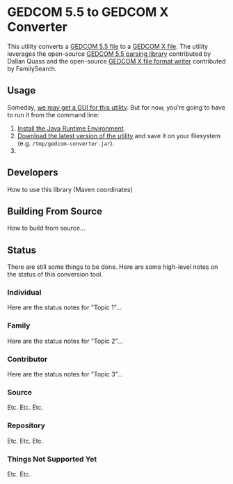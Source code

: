 GEDCOM 5.5 to GEDCOM X Converter
================================

This utility converts a [GEDCOM 5.5 file](http://www.gedcomx.org/GEDCOM-5.5.1.pdf) to a
[GEDCOM X file](https://github.com/FamilySearch/gedcomx/blob/master/specifications/file-format-specification.md).
The utility leverages the open-source [GEDCOM 5.5 parsing library](https://github.com/DallanQ/GEDCOM)
contributed by Dallan Quass and the open-source [GEDCOM X file format writer](https://github.com/FamilySearch/gedcomx-fileformat-java)
contributed by FamilySearch.

## Usage

Someday, [we may get a GUI for this utility](https://github.com/FamilySearch/gedcom5-conversion/issues/1).
But for now, you're going to have to run it from the command line:

1. [Install the Java Runtime Environment](http://java.com/en/download/index.jsp).
2. [Download the latest version of the utility]() and save it on your filesystem (e.g. `/tmp/gedcom-converter.jar`).
3.

## Developers

How to use this library (Maven coordinates)

## Building From Source

How to build from source...

## Status

There are still some things to be done. Here are some high-level notes on the status of this conversion tool.

### Individual

Here are the status notes for "Topic 1"...

### Family

Here are the status notes for "Topic 2"...

### Contributor

Here are the status notes for "Topic 3"...

### Source

Etc. Etc. Etc.

### Repository

Etc. Etc. Etc.

### Things Not Supported Yet

Etc. Etc.